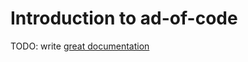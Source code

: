 # Introduction to ad-of-code

TODO: write [great documentation](http://jacobian.org/writing/what-to-write/)
